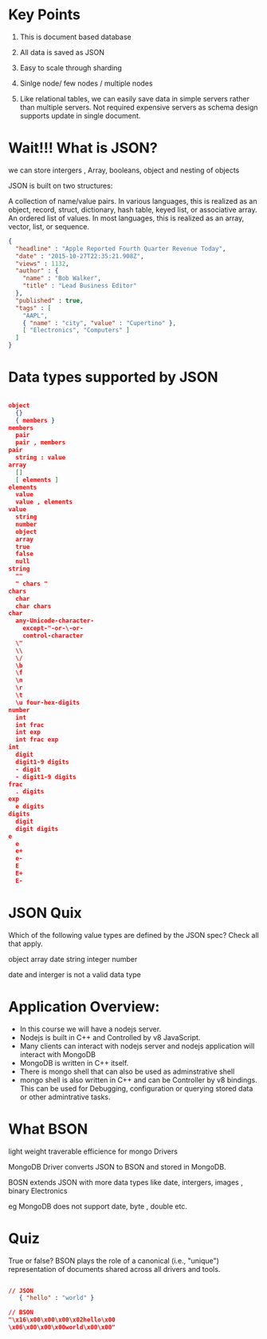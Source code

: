 # Key Points #

1. This is document based database
2. All data is saved as JSON

3. Easy to scale through sharding
4. Sinlge node/ few nodes / multiple nodes
5. Like relational tables, we can easily save data in simple servers rather than multiple servers. Not required expensive servers as schema design supports update in single document.



# Wait!!! What is JSON? #

we can store intergers , Array, booleans, object and nesting of objects


JSON is built on two structures:

A collection of name/value pairs. In various languages, this is realized as an object, record, struct, dictionary, hash table, keyed list, or associative array.
An ordered list of values. In most languages, this is realized as an array, vector, list, or sequence.

```json
{
  "headline" : "Apple Reported Fourth Quarter Revenue Today",
  "date" : "2015-10-27T22:35:21.908Z",
  "views" : 1132,
  "author" : {
    "name" : "Bob Walker",
    "title" : "Lead Business Editor"
  },
  "published" : true,
  "tags" : [
    "AAPL",
    { "name" : "city", "value" : "Cupertino" },
    [ "Electronics", "Computers" ]
  ]
}

```

# Data types supported by JSON #

```json

object
  {}
  { members }
members
  pair
  pair , members
pair
  string : value
array
  []
  [ elements ]
elements
  value
  value , elements
value
  string
  number
  object
  array
  true
  false
  null
string
  ""
  " chars "
chars
  char
  char chars
char
  any-Unicode-character-
    except-"-or-\-or-
    control-character
  \"
  \\
  \/
  \b
  \f
  \n
  \r
  \t
  \u four-hex-digits
number
  int
  int frac
  int exp
  int frac exp
int
  digit
  digit1-9 digits
  - digit
  - digit1-9 digits
frac
  . digits
exp
  e digits
digits
  digit
  digit digits
e
  e
  e+
  e-
  E
  E+
  E-

```

# JSON Quix #
Which of the following value types are defined by the JSON spec? Check all that apply.

object
array
date
string
integer
number

date and interger is not a valid data type


# Application Overview: #

* In this course we will have a nodejs server.
* Nodejs is built in C++ and Controlled by  v8 JavaScript.
* Many clients can interact with nodejs server and nodejs application will interact with MongoDB
* MongoDB is written in C++ itself.
* There is mongo shell that can also be used as adminstrative shell
* mongo shell is also written in C++ and can be Controller by v8 bindings. This can be used for Debugging, configuration or querying stored data or other admintrative tasks.



# What BSON #

light weight
traverable
efficience for mongo Drivers

MongoDB Driver converts JSON to BSON and stored in MongoDB.

BOSN extends JSON with more data types like date, intergers, images , binary Electronics

eg MongoDB does not support date, byte , double etc.

# Quiz #
True or false? BSON plays the role of a canonical (i.e., "unique") representation of documents shared across all drivers and tools.

```json

// JSON
   { "hello" : "world" }

// BSON
"\x16\x00\x00\x00\x02hello\x00
\x06\x00\x00\x00world\x00\x00"


```
